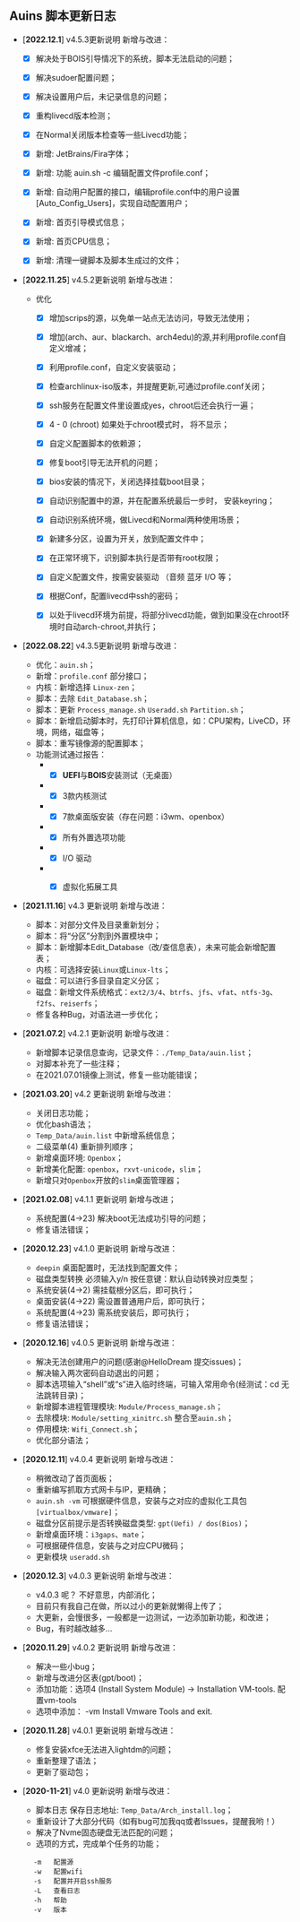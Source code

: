 ## Auins 脚本更新日志
- [**2022.12.1**]  v4.5.3更新说明 新增与改进：

    - [x] 解决处于BOIS引导情况下的系统，脚本无法启动的问题；
    - [x] 解决sudoer配置问题；
    - [x] 解决设置用户后，未记录信息的问题；
    - [x] 重构livecd版本检测；
    - [x] 在Normal关闭版本检查等一些Livecd功能；
    
    
    
    - [x] 新增: JetBrains/Fira字体；
    - [x] 新增: 功能 auin.sh -c 编辑配置文件profile.conf；
    - [x] 新增: 自动用户配置的接口，编辑profile.conf中的用户设置[Auto_Config_Users]，实现自动配置用户；
    - [x] 新增: 首页引导模式信息；
    - [x] 新增: 首页CPU信息；
    - [x] 新增: 清理一键脚本及脚本生成过的文件；



- [**2022.11.25**]  v4.5.2更新说明 新增与改进：
  
  - 优化
  
    - [x] 增加scrips的源，以免单一站点无法访问，导致无法使用；
  
    - [x] 增加(arch、aur、blackarch、arch4edu)的源,并利用profile.conf自定义增减；
  
    - [x] 利用profile.conf，自定义安装驱动；
  
    - [x] 检查archlinux-iso版本，并提醒更新,可通过profile.conf关闭；
  
    - [x] ssh服务在配置文件里设置成yes，chroot后还会执行一遍；
  
    - [x] 4 - 0 (chroot) 如果处于chroot模式时， 将不显示；
  
    - [x] 自定义配置脚本的依赖源；
  
    - [x] 修复boot引导无法开机的问题；
  
    - [x] bios安装的情况下，关闭选择挂载boot目录；
  
    - [x] 自动识别配置中的源，并在配置系统最后一步时， 安装keyring；
  
    - [x] 自动识别系统环境，做Livecd和Normal两种使用场景；
  
    - [x] 新建多分区，设置为开关，放到配置文件中；
  
    - [x] 在正常环境下，识别脚本执行是否带有root权限；
  
    - [x] 自定义配置文件，按需安装驱动 （音频 蓝牙 I/O 等；
  
    - [x] 根据Conf，配置livecd中ssh的密码；
    - [x] 以处于livecd环境为前提，将部分livecd功能，做到如果没在chroot环境时自动arch-chroot,并执行；
    
    


- [**2022.08.22**]  v4.3.5更新说明 新增与改进：

  - 优化：`auin.sh`；
  - 新增：`profile.conf` 部分接口；
  - 内核：新增选择 `Linux-zen`；
  - 脚本：去除 `Edit_Database.sh`；
  - 脚本：更新  `Process_manage.sh` `Useradd.sh` `Partition.sh`；
  - 脚本：新增启动脚本时，先打印计算机信息，如：CPU架构，LiveCD，环境，网络，磁盘等；
  - 脚本：重写镜像源的配置脚本；
  - 功能测试通过报告：
    - - [x] **UEFI**与**BOIS**安装测试（无桌面）
    - - [x]  3款内核测试
    - - [x] 7款桌面版安装（存在问题：i3wm、openbox）
    - - [x] 所有外置选项功能
    - - [x]  I/O 驱动
    - - [x] 虚拟化拓展工具

  

- [**2021.11.16**]  v4.3 更新说明 新增与改进：

  - 脚本：对部分文件及目录重新划分；
  - 脚本：将“分区”分割到外置模块中；
  - 脚本：新增脚本Edit_Database（改/查信息表），未来可能会新增配置表；
  - 内核：可选择安装`Linux`或`Linux-lts`；
  - 磁盘：可以进行多目录自定义分区；
  - 磁盘：新增文件系统格式：`ext2/3/4`、`btrfs`、`jfs`、`vfat`、`ntfs-3g`、`f2fs`、`reiserfs`；
  - 修复各种Bug，对语法进一步优化；

  

- [**2021.07.2**]  v4.2.1 更新说明 新增与改进：
  - 新增脚本记录信息查询，记录文件：`./Temp_Data/auin.list`；
  - 对脚本补充了一些注释；
  - 在2021.07.01镜像上测试，修复一些功能错误；

  

- [**2021.03.20**]  v4.2 更新说明 新增与改进：
  - 关闭日志功能；
  - 优化bash语法；
  - `Temp_Data/auin.list` 中新增系统信息；
  - 二级菜单(4) 重新排列顺序；
  - 新增桌面环境: `Openbox`；
  - 新增美化配置: `openbox`，`rxvt-unicode`，`slim`；
  - 新增只对`Openbox`开放的`slim`桌面管理器；

  

- [**2021.02.08**]  v4.1.1 更新说明 新增与改进；
  - 系统配置(4->23) 解决boot无法成功引导的问题；
  - 修复语法错误；

  

- [**2020.12.23**]  v4.1.0 更新说明 新增与改进：
  - `deepin` 桌面配置时，无法找到配置文件；
  - 磁盘类型转换 必须输入y/n 按任意键：默认自动转换对应类型；
  - 系统安装(4->2)   需挂载根分区后，即可执行；
  - 桌面安装(4->22) 需设置普通用户后，即可执行；
  - 系统配置(4->23)   需系统安装后，即可执行；
  - 修复语法错误；

  

- [**2020.12.16**]  v4.0.5 更新说明 新增与改进：
  - 解决无法创建用户的问题(感谢@HelloDream 提交issues)；
  - 解决输入两次密码自动退出的问题；
  - 脚本选项输入“shell”或“s”进入临时终端，可输入常用命令(经测试：cd 无法跳转目录)；
  - 新增脚本进程管理模块: `Module/Process_manage.sh`；
  - 去除模块: `Module/setting_xinitrc.sh` 整合至`auin.sh`；
  - 停用模块: `Wifi_Connect.sh`；
  - 优化部分语法；

  

- [**2020.12.11**]  v4.0.4 更新说明 新增与改进：
  - 稍微改动了首页面板；
  - 重新编写抓取方式网卡与IP，更精确；
  - `auin.sh -vm` 可根据硬件信息，安装与之对应的虚拟化工具包 `[virtualbox/vmware]`；
  - 磁盘分区前提示是否转换磁盘类型: `gpt(Uefi) / dos(Bios)`；
  - 新增桌面环境：`i3gaps`、`mate`；
  - 可根据硬件信息，安装与之对应CPU微码；
  - 更新模块 `useradd.sh`

  

- [**2020.12.3**]  v4.0.3 更新说明 新增与改进：
  - v4.0.3 呢？ 不好意思，内部消化；
  - 目前只有我自己在做，所以过小的更新就懒得上传了；
  - 大更新，会慢很多，一般都是一边测试，一边添加新功能，和改进；
  - Bug，有时越改越多...

  

- [**2020.11.29**]  v4.0.2 更新说明 新增与改进：
  - 解决一些小bug；
  - 新增与改进分区表(gpt/boot)；
  - 添加功能：选项4 (Install System Module) -> Installation VM-tools. 配置vm-tools
  - 选项中添加： -vm Install Vmware Tools and exit.

  

- [**2020.11.28**]  v4.0.1 更新说明 新增与改进：
  - 修复安装xfce无法进入lightdm的问题；
  - 重新整理了语法；
  - 更新了驱动包；

  

- [**2020-11-21**] v4.0 更新说明 新增与改进：
  - 脚本日志 保存日志地址: ```Temp_Data/Arch_install.log```；
  - 重新设计了大部分代码（如有bug可加我qq或者Issues，提醒我哟！）
  - 解决了Nvme固态硬盘无法匹配的问题；
  - 选项的方式，完成单个任务的功能；

```
      -m   配置源
      -w   配置wifi
      -s   配置并开启ssh服务
      -L   查看日志
      -h   帮助
      -v   版本
```





